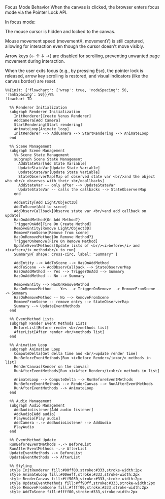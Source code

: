 Focus Mode Behavior
When the canvas is clicked, the browser enters focus mode via the Pointer Lock API.

In focus mode:

The mouse cursor is hidden and locked to the canvas.

Mouse movement speed (movementX, movementY) is still captured, allowing for interaction even though the cursor doesn't move visibly.

Arrow keys (← ↑ ↓ →) are disabled for scrolling, preventing unwanted page movement during interaction.

When the user exits focus (e.g., by pressing Esc), the pointer lock is released, arrow key scrolling is restored, and visual indicators (like the canvas border) are reset.


```mermaid
%%{init: {'flowchart': {'wrap': true, 'nodeSpacing': 50, 'rankSpacing': 50}}}%%
flowchart TD

  %% Renderer Initialization
  subgraph Renderer Initialization
    InitRenderer[Create Venus Renderer]
    AddCamera[Add Camera]
    StartRendering[Start rendering]
    AnimateLoop[Animate loop]
    InitRenderer --> AddCamera --> StartRendering --> AnimateLoop
  end

  %% Scene Management
  subgraph Scene Management
    %% Scene State Management
    subgraph Scene State Management
      AddStateVar[Add State Variable]
      UpdateStateVar[Update State Variable]
      UpdateStateVar[Update State Variable]
      StateObserverMap[Map of observed state var <br/>and the object who <br/> observes with their <br/>callbacks]
      AddStateVar -- only after --> UpdateStateVar
      UpdateStateVar -- calls the callbacks --> StateObserverMap
    end

    AddEntity[Add Light/Object3D]
    AddToScene[Add to scene]
    AddObservCallback[Observe state var <br/>and add callback on update]
    HasOnAddMethod{On Add Method?}
    TriggerOnAdd[Fire On Create Method]
    RemoveEntity[Remove Light/Object3D]
    RemoveFromScene[Remove from scene]
    HasOnRemoveMethod{On Remove Method?}
    TriggerOnRemove[Fire On Remove Method]
    UpdateEventMethods[Update lists of <br/><i>before</i> and <i>after</i> method<br/> to run]
    Summary@{ shape: cross-circ, label: "Summary" }

    AddEntity --> AddToScene --> HasOnAddMethod
    AddToScene --> AddObservCallback --> StateObserverMap
    HasOnAddMethod -- Yes --> TriggerOnAdd --> Summary
    HasOnAddMethod -- No --> Summary

    RemoveEntity --> HasOnRemoveMethod
    HasOnRemoveMethod -- Yes --> TriggerOnRemove --> RemoveFromScene --> Summary
    HasOnRemoveMethod -- No --> RemoveFromScene
    RemoveFromScene -- remove entry --> StateObserverMap
    Summary --> UpdateEventMethods
  end

  %% EventMethod Lists
  subgraph Render Event Methods Lists
    BeforeList[Before render <br/>methods list]
    AfterList[After render <br/>methods list]
  end

  %% Animation Loop
  subgraph Animation Loop
    ComputeDelta[Get delta time and <br/>update render time]
    RunBeforeEventMethods[Run <i>Before Render</i><br/> methods in list]
    RenderCanvas[Render on the canvas]
    RunAfterEventMethods[Run <i>After Render</i><br/> methods in list]

    AnimateLoop --> ComputeDelta --> RunBeforeEventMethods
    RunBeforeEventMethods --> RenderCanvas --> RunAfterEventMethods
    RunAfterEventMethods --> AnimateLoop
  end

  %% Audio Management
  subgraph Audio Management
    AddAudioListener[Add audio listener]
    AddAudio[Add audio]
    PlayAudio[Play audio]
    AddCamera -.-> AddAudioListener --> AddAudio
    PlayAudio
  end

  %% EventMethod Update
  RunBeforeEventMethods -.-> BeforeList
  RunAfterEventMethods -.-> AfterList
  UpdateEventMethods --> BeforeList
  UpdateEventMethods --> AfterList

  %% Styling
  style InitRenderer fill:#00ff00,stroke:#333,stroke-width:2px
  style AnimateLoop fill:#00eeff,stroke:#333,stroke-width:2px
  style RenderCanvas fill:#ff5050,stroke:#333,stroke-width:2px
  style UpdateEventMethods fill:#ff90ff,stroke:#333,stroke-width:2px
  style RemoveFromScene fill:#ffff00,stroke:#333,stroke-width:2px
  style AddToScene fill:#ffff00,stroke:#333,stroke-width:2px
```
